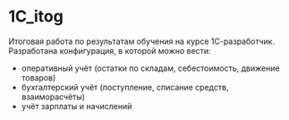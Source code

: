 # 1C_itog
Итоговая работа по результатам обучения на курсе 1С-разработчик. Разработана конфигурация, в которой можно вести:
- оперативный учёт (остатки по складам, себестоимость, движение товаров)
- бухгалтерский учёт (поступление, списание средств, взаиморасчёты)
- учёт зарплаты и начислений
